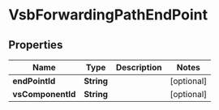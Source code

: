 
# VsbForwardingPathEndPoint

## Properties
Name | Type | Description | Notes
------------ | ------------- | ------------- | -------------
**endPointId** | **String** |  |  [optional]
**vsComponentId** | **String** |  |  [optional]



